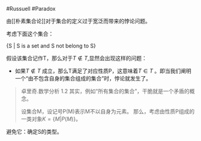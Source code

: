#Russuell #Paradox

由[[朴素集合论]]对于集合的定义过于宽泛而带来的悖论问题。

考虑下面这个集合：

{S | S is a set and S not belong to S}

假设该集合记作T，那么对于$T\notin T$,显然会出现这样的问题：

- 如果$T\notin T$ 成立，那么T满足了对应性质P，这意味着$T \in T$ 。即当我们阐明一个“由不包含自身的集合组成的集合”时，悖论就发生了。


> 卓里奇.数学分析 1.2
> 其实，例如“所有集合的集合”，干脆就是一个矛盾的概念。
> 
> 设集合M，设记号P(M)表示M不以自身为元素。
> 那么，考虑由性质P组成的一类对象$K=\{M|P(M)\}$。
> 

避免它：确定S的类型。